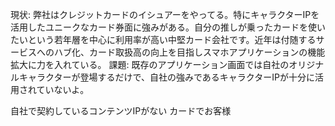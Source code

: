 現状:
弊社はクレジットカードのイシュアーをやってる。特にキャラクターIPを活用したユニークなカード券面に強みがある。自分の推しが乗ったカードを使いたいという若年層を中心に利用率が高い中堅カード会社です。近年は付随するサービスへのハブ化、カード取扱高の向上を目指しスマホアプリケーションの機能拡大に力を入れている。
課題:
既存のアプリケーション画面では自社のオリジナルキャラクターが登場するだけで、自社の強みであるキャラクターIPが十分に活用されていないよ。


自社で契約しているコンテンツIPがない
カードでお客様